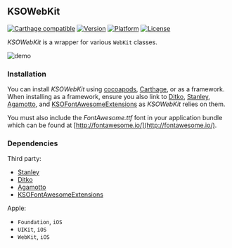 ## KSOWebKit

[![Carthage compatible](https://img.shields.io/badge/Carthage-compatible-4BC51D.svg?style=flat)](https://github.com/Carthage/Carthage)
[![Version](http://img.shields.io/cocoapods/v/KSOWebKit.svg)](http://cocoapods.org/?q=KSOWebKit)
[![Platform](http://img.shields.io/cocoapods/p/KSOWebKit.svg)]()
[![License](http://img.shields.io/cocoapods/l/KSOWebKit.svg)](https://github.com/Kosoku/KSOWebKit/blob/master/license.txt)

*KSOWebKit* is a wrapper for various `WebKit` classes.

![demo](screenshots/demo.gif)

### Installation

You can install *KSOWebKit* using [cocoapods](https://cocoapods.org/), [Carthage](https://github.com/Carthage/Carthage), or as a framework. When installing as a framework, ensure you also link to [Ditko](https://github.com/Kosoku/Ditko), [Stanley](https://github.com/Kosoku/Stanley), [Agamotto](https://github.com/Kosoku/Agamotto), and [KSOFontAwesomeExtensions](https://github.com/Kosoku/KSOFontAwesomeExtensions) as *KSOWebKit* relies on them.

You must also include the *FontAwesome.ttf* font in your application bundle which can be found at [http://fontawesome.io/](http://fontawesome.io/).

### Dependencies

Third party:

- [Stanley](https://github.com/Kosoku/Stanley)
- [Ditko](https://github.com/Kosoku/Ditko)
- [Agamotto](https://github.com/Kosoku/Agamotto)
- [KSOFontAwesomeExtensions](https://github.com/Kosoku/KSOFontAwesomeExtensions)

Apple:

- `Foundation`, `iOS`
- `UIKit`, `iOS`
- `WebKit`, `iOS`